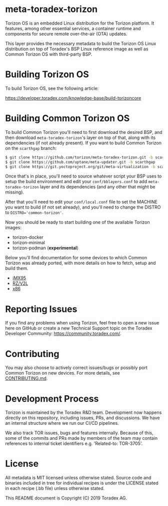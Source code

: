 meta-toradex-torizon
===========================================
Torizon OS is an embedded Linux distribution for the Torizon platform. It
features, among other essential services, a container runtime and components
for secure remote over-the-air (OTA) updates.

This layer provides the necessary metadata to build the Torizon OS Linux
distribution on top of Toradex's BSP Linux reference image as well as Common Torizon OS with third-party BSP.

Building Torizon OS
========
To build Torizon OS, see the following article:

https://developer.toradex.com/knowledge-base/build-torizoncore

Building Common Torizon OS
========
To build Common Torizon you'll need to first download the desired BSP, and then download `meta-toradex-torizon`'s layer on top of that, along with its dependencies (if not already present).
If you want to build Common Torizon on the `scarthgap` branch:
```bash
$ git clone https://github.com/torizon/meta-toradex-torizon.git -b scarthgap-7.x.y
$ git clone https://github.com/uptane/meta-updater.git -b scarthgap
$ git clone https://git.yoctoproject.org/git/meta-virtualization -b scarthgap
```

Once that's in place, you'll need to source whatever script your BSP uses to setup the build environment and edit your `conf/bblayers.conf` to add `meta-toradex-torizon` layer and its dependencies (and any other that might be missing).

After that you'll need to edit your `conf/local.conf` file to set the MACHINE you want to build (if not set already), and you'll need to change the DISTRO to `DISTRO='common-torizon'`.

Now you should be ready to start building one of the available Torizon images:
* torizon-docker
* torizon-minimal
* torizon-podman (**experimental**)

Below you'll find documentation for some devices to which Common Torizon was already ported, with more details on how to fetch, setup and build them.

* [iMX95](./docs/README-imx95.md)
* [RZ/V2L](./docs/README-rzv2l.md)
* [x86](./docs/README-x86.md)

Reporting Issues
================
If you find any problems when using Torizon, feel free to open a new issue here on GitHub or create a new Technical Support topic on the Toradex Developer Community: https://community.toradex.com/.

Contributing
============
You may also choose to actively correct issues/bugs or possibly port Common Torizon on new devices. For more details, see [CONTRIBUTING.md](./docs/CONTRIBUTING.md).

Development Process
===================
Torizon is maintained by the Toradex R&D team. Development now happens directly on this repository, including issues, PRs, and discussions. We have an internal structure where we run our CI/CD pipelines.

We also track TOR issues, bugs and features internally. Because of this, some of the commits and PRs made by members of the team may contain references to internal ticket identifiers e.g. 'Related-to: TOR-3705'.

License
=======
All metadata is MIT licensed unless otherwise stated. Source code and
binaries included in tree for individual recipes is under the LICENSE
stated in each recipe (.bb file) unless otherwise stated.

This README document is Copyright (C) 2019 Toradex AG.

